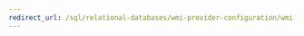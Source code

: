 ```yaml
---
redirect_url: /sql/relational-databases/wmi-provider-configuration/wmi-provider-for-configuration-management?toc=%2fsql%2frelational-databases%2fwmi-provider-configuration%2ftoc.json
---
```

